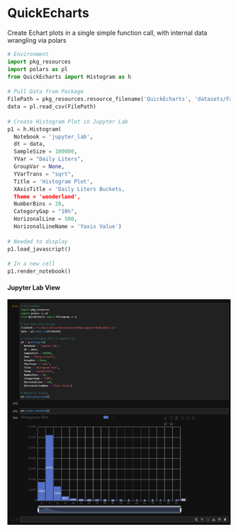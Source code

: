 # QuickEcharts
Create Echart plots in a single simple function call, with internal data wrangling via polars

```python
# Environment
import pkg_resources
import polars as pl
from QuickEcharts import Histogram as h

# Pull Data from Package
FilePath = pkg_resources.resource_filename('QuickEcharts', 'datasets/FakeBevData.csv')
data = pl.read_csv(FilePath)

# Create Histogram Plot in Jupyter Lab
p1 = h.Histogram(
  Notebook = 'jupyter_lab',
  dt = data,
  SampleSize = 100000,
  YVar = "Daily Liters",
  GroupVar = None,
  YVarTrans = "sqrt",
  Title = 'Histogram Plot',
  XAxisTitle = 'Daily Liters Buckets,
  Theme = 'wonderland',
  NumberBins = 20,
  CategoryGap = "10%",
  HorizonalLine = 500,
  HorizonalLineName = 'Yaxis Value')

# Needed to display
p1.load_javascript()

# In a new cell
p1.render_notebook()
```

#### Jupyter Lab View
<img src="https://github.com/AdrianAntico/QuickEcharts/blob/main/Images/Histogram.PNG" align="center" width="800" />
